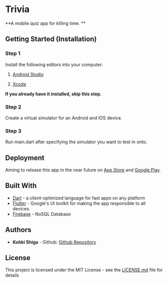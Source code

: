 
# Trivia


**A mobile quiz app for killing time. **

## Getting Started (Installation)

### Step 1
Install the following editors into your computer:
1) [Android Studio](https://developer.android.com/studio) 

2) [Xcode](https://developer.apple.com/xcode/)

**If you already have it installed, skip this step.**

### Step 2
Create a virtual simulator for an Android and IOS device.

### Step 3
Run main.dart after specifying the simulator you want to test in onto.

## Deployment

 Aiming to release this app in the near future on [App Store](https://www.apple.com/ios/app-store/) and [Google Play](https://play.google.com/store?hl=en).

## [](https://gist.github.com/PurpleBooth/109311bb0361f32d87a2#built-with)Built With

-   [Dart]([[https://dart.dev/](https://dart.dev/)]([https://dart.dev/](https://dart.dev/)))  - a client-optimized language for fast apps on any platform
-   [Flutter]([[https://flutter.dev/?gclid=Cj0KCQjwwr32BRD4ARIsAAJNf_1BW0LYyjc_h_-iRFMvO-C4N5n0oj9GCurPDwSVcrF_hnAMObsf6-saAsxyEALw_wcB&gclsrc=aw.ds](https://flutter.dev/?gclid=Cj0KCQjwwr32BRD4ARIsAAJNf_1BW0LYyjc_h_-iRFMvO-C4N5n0oj9GCurPDwSVcrF_hnAMObsf6-saAsxyEALw_wcB&gclsrc=aw.ds)]([https://flutter.dev/?gclid=Cj0KCQjwwr32BRD4ARIsAAJNf_1BW0LYyjc_h_-iRFMvO-C4N5n0oj9GCurPDwSVcrF_hnAMObsf6-saAsxyEALw_wcB&gclsrc=aw.ds](https://flutter.dev/?gclid=Cj0KCQjwwr32BRD4ARIsAAJNf_1BW0LYyjc_h_-iRFMvO-C4N5n0oj9GCurPDwSVcrF_hnAMObsf6-saAsxyEALw_wcB&gclsrc=aw.ds)))  - Google's UI toolkit for making the app responsible to all devices.
- [Firebase](https://firebase.google.com/) - NoSQL Database

## Authors
-   ****Kohki Shiga****  -  Github: [Github Repository]([https://github.com/CarlosIUSalazar](https://github.com/CarlosIUSalazar))


## License

This project is licensed under the MIT License - see the  [LICENSE.md](https://gist.github.com/PurpleBooth/LICENSE.md)  file for details
